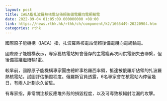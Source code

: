 ```yaml
---
layout: post
title: IAEA指扎波羅熱核電站倚賴後備電纜向電網輸電
date: 2022-09-04 01:05:09.000000000 +08:00
link: https://news.rthk.hk/rthk/ch/component/k2/1665449-20220904.htm
categories: rthk
---
```


國際原子能機構（IAEA）指，扎波羅熱核電站倚賴後備電纜向電網輸電。

國際原子能機構表示，專家獲核電站知會僅存的主電纜再次同供電網失去聯繫，但後備電纜繼續輸1電。

較早前，國際原子能機構專家團由總幹事格羅西率領，抵達被俄羅斯佔領的扎波羅熱核電站，試圖評估損毀程度。俄羅斯官員透露，6名專家會在核電站內停留幾日，有兩人計劃永久留駐。

有專家指，非常關注核反應堆外殼的損毀程度，以及可導致核輻射泄漏的攻擊。
